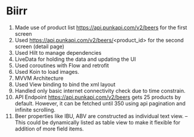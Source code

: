 # Biirr

1.	Made use of product list https://api.punkapi.com/v2/beers for the first screen
2.	Used https://api.punkapi.com/v2/beers/<product_id> for the second screen (detail page)
3.	Used Hilt to manage dependencies
4.	LiveData for holding the data and updating the UI
5.	Used coroutines with Flow and retrofit
6.	Used Koin to load images.
7.	MVVM Architecture
8.	Used View binding to bind the xml layout
9.	Handled only basic internet connectivity check due to time constrain.  
10.	API Endpoint https://api.punkapi.com/v2/beers gets 25 products by default. However, it can be fetched until 350 using api pagination and infinite scrolling.
11.	Beer properties like IBU, ABV are constructed as individual text view. – This could be dynamically listed as table view to make it flexible for addition of more field items.
